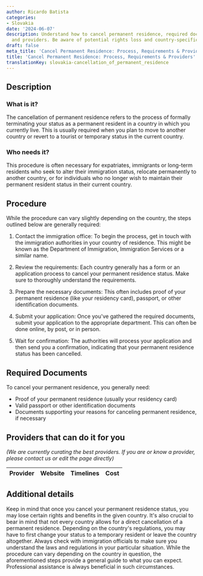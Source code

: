 ```yaml
---
author: Ricardo Batista
categories:
- Slovakia
date: '2024-06-07'
description: Understand how to cancel permanent residence, required documents, procedures,
  and providers. Be aware of potential rights loss and country-specific regulations.
draft: false
meta_title: 'Cancel Permanent Residence: Process, Requirements & Providers'
title: 'Cancel Permanent Residence: Process, Requirements & Providers'
translationKey: slovakia-cancellation_of_permanent_residence
---
```



## Description
### What is it?
The cancellation of permanent residence refers to the process of formally terminating your status as a permanent resident in a country in which you currently live. This is usually required when you plan to move to another country or revert to a tourist or temporary status in the current country.

### Who needs it?
This procedure is often necessary for expatriates, immigrants or long-term residents who seek to alter their immigration status, relocate permanently to another country, or for individuals who no longer wish to maintain their permanent resident status in their current country.

## Procedure
While the procedure can vary slightly depending on the country, the steps outlined below are generally required:

1. Contact the immigration office: To begin the process, get in touch with the immigration authorities in your country of residence. This might be known as the Department of Immigration, Immigration Services or a similar name.

2. Review the requirements: Each country generally has a form or an application process to cancel your permanent residence status. Make sure to thoroughly understand the requirements.

3. Prepare the necessary documents: This often includes proof of your permanent residence (like your residency card), passport, or other identification documents.

4. Submit your application: Once you've gathered the required documents, submit your application to the appropriate department. This can often be done online, by post, or in person.

5. Wait for confirmation: The authorities will process your application and then send you a confirmation, indicating that your permanent residence status has been cancelled.

## Required Documents
To cancel your permanent residence, you generally need:

- Proof of your permanent residence (usually your residency card)
- Valid passport or other identification documents
- Documents supporting your reasons for canceling permanent residence, if necessary

## Providers that can do it for you

_(We are currently curating the best providers. If you are or know a provider, please contact us or edit the page directly)_

| Provider        |     Website     |     Timelines    |       Cost      |
| --------------- | --------------- |  :-------------: | :-------------: |

## Additional details
Keep in mind that once you cancel your permanent residence status, you may lose certain rights and benefits in the given country. It's also crucial to bear in mind that not every country allows for a direct cancellation of a permanent residence. Depending on the country's regulations, you may have to first change your status to a temporary resident or leave the country altogether. Always check with immigration officials to make sure you understand the laws and regulations in your particular situation. While the procedure can vary depending on the country in question, the aforementioned steps provide a general guide to what you can expect. Professional assistance is always beneficial in such circumstances.